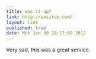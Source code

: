 ```yaml
---
title: was it up?
link: http://wasitup.com/
layout: link
published: true
date: Mon Jan 30 20:17:09 2012
---
```

Very sad, this was a great service.
